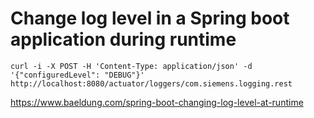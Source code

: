 # Change log level in a Spring boot application during runtime

~~~
curl -i -X POST -H 'Content-Type: application/json' -d '{"configuredLevel": "DEBUG"}'  http://localhost:8080/actuator/loggers/com.siemens.logging.rest
~~~

https://www.baeldung.com/spring-boot-changing-log-level-at-runtime